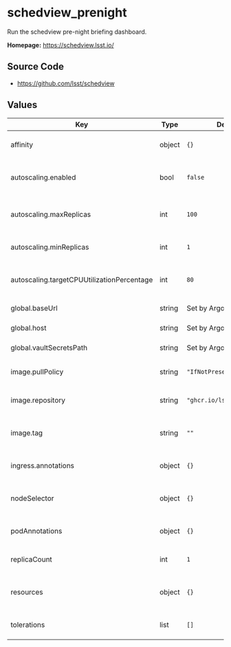 # schedview_prenight

Run the schedview pre-night briefing dashboard.

**Homepage:** <https://schedview.lsst.io/>

## Source Code

* <https://github.com/lsst/schedview>

## Values

| Key | Type | Default | Description |
|-----|------|---------|-------------|
| affinity | object | `{}` | Affinity rules for the schedview_prenight deployment pod |
| autoscaling.enabled | bool | `false` | Enable autoscaling of schedview_prenight deployment |
| autoscaling.maxReplicas | int | `100` | Maximum number of schedview_prenight deployment pods |
| autoscaling.minReplicas | int | `1` | Minimum number of schedview_prenight deployment pods |
| autoscaling.targetCPUUtilizationPercentage | int | `80` | Target CPU utilization of schedview_prenight deployment pods |
| global.baseUrl | string | Set by Argo CD | Base URL for the environment |
| global.host | string | Set by Argo CD | Host name for ingress |
| global.vaultSecretsPath | string | Set by Argo CD | Base path for Vault secrets |
| image.pullPolicy | string | `"IfNotPresent"` | Pull policy for the schedview_prenight image |
| image.repository | string | `"ghcr.io/lsst/schedview"` | Image to use in the schedview_prenight deployment |
| image.tag | string | `""` | Overrides the image tag whose default is the chart appVersion. |
| ingress.annotations | object | `{}` | Additional annotations for the ingress rule |
| nodeSelector | object | `{}` | Node selection rules for the schedview_prenight deployment pod |
| podAnnotations | object | `{}` | Annotations for the schedview_prenight deployment pod |
| replicaCount | int | `1` | Number of web deployment pods to start |
| resources | object | `{}` | Resource limits and requests for the schedview_prenight deployment pod |
| tolerations | list | `[]` | Tolerations for the schedview_prenight deployment pod |
